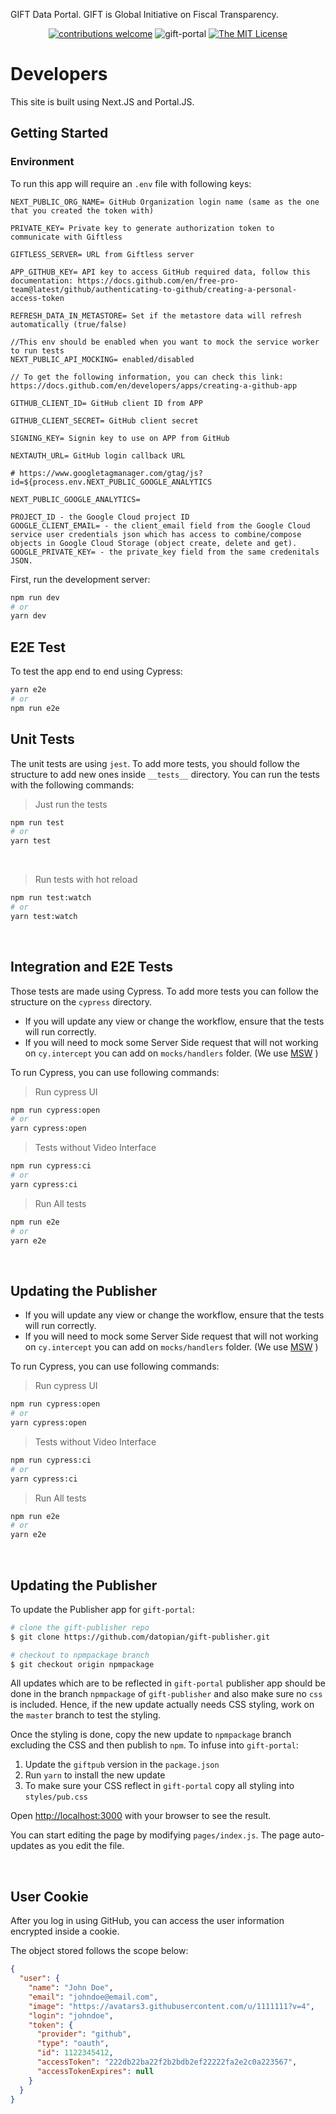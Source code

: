 GIFT Data Portal. GIFT is Global Initiative on Fiscal Transparency.

<div align="center">

[![contributions welcome](https://img.shields.io/badge/contributions-welcome-brightgreen.svg?style=flat)](https://github.com/datopian/gift-portal/issues)
![gift-portal](https://github.com/datopian/gift-portal/workflows/gift-portal/badge.svg)
[![The MIT License](https://img.shields.io/badge/license-MIT-blue.svg?style=flat-square)](http://opensource.org/licenses/MIT)

</div>

# Developers

This site is built using Next.JS and Portal.JS.

## Getting Started

### Environment

To run this app will require an `.env` file with following keys:

```
NEXT_PUBLIC_ORG_NAME= GitHub Organization login name (same as the one that you created the token with)

PRIVATE_KEY= Private key to generate authorization token to communicate with Giftless

GIFTLESS_SERVER= URL from Giftless server

APP_GITHUB_KEY= API key to access GitHub required data, follow this documentation: https://docs.github.com/en/free-pro-team@latest/github/authenticating-to-github/creating-a-personal-access-token

REFRESH_DATA_IN_METASTORE= Set if the metastore data will refresh automatically (true/false)

//This env should be enabled when you want to mock the service worker to run tests
NEXT_PUBLIC_API_MOCKING= enabled/disabled

// To get the following information, you can check this link: https://docs.github.com/en/developers/apps/creating-a-github-app

GITHUB_CLIENT_ID= GitHub client ID from APP

GITHUB_CLIENT_SECRET= GitHub client secret

SIGNING_KEY= Signin key to use on APP from GitHub

NEXTAUTH_URL= GitHub login callback URL

# https://www.googletagmanager.com/gtag/js?id=${process.env.NEXT_PUBLIC_GOOGLE_ANALYTICS

NEXT_PUBLIC_GOOGLE_ANALYTICS=

PROJECT_ID - the Google Cloud project ID
GOOGLE_CLIENT_EMAIL= - the client_email field from the Google Cloud service user credentials json which has access to combine/compose objects in Google Cloud Storage (object create, delete and get).
GOOGLE_PRIVATE_KEY= - the private_key field from the same credenitals JSON.
```

First, run the development server:

```bash
npm run dev
# or
yarn dev
```

## E2E Test

To test the app end to end using Cypress:

```bash
yarn e2e
# or
npm run e2e
```

## Unit Tests

The unit tests are using `jest`. To add more tests, you should follow the structure to add new ones inside `__tests__` directory.
You can run the tests with the following commands:
<br />

> Just run the tests

```bash
npm run test
# or
yarn test
```

<br />

> Run tests with hot reload

```bash
npm run test:watch
# or
yarn test:watch
```

<br />

## Integration and E2E Tests

Those tests are made using Cypress.
To add more tests you can follow the structure on the `cypress` directory.

- If you will update any view or change the workflow, ensure that the tests will run correctly.
- If you will need to mock some Server Side request that will not working on `cy.intercept` you can add on `mocks/handlers` folder. (We use [MSW](https://mswjs.io/) )

To run Cypress, you can use following commands:

> Run cypress UI

```bash
npm run cypress:open
# or
yarn cypress:open
```

> Tests without Video Interface

```bash
npm run cypress:ci
# or
yarn cypress:ci
```

> Run All tests

```bash
npm run e2e
# or
yarn e2e
```

<br />

## Updating the Publisher

- If you will update any view or change the workflow, ensure that the tests will run correctly.
- If you will need to mock some Server Side request that will not working on `cy.intercept` you can add on `mocks/handlers` folder. (We use [MSW](https://mswjs.io/) )

To run Cypress, you can use following commands:

> Run cypress UI

```bash
npm run cypress:open
# or
yarn cypress:open
```

> Tests without Video Interface

```bash
npm run cypress:ci
# or
yarn cypress:ci
```

> Run All tests

```bash
npm run e2e
# or
yarn e2e
```

<br />

## Updating the Publisher

To update the Publisher app for `gift-portal`:

```bash
# clone the gift-publisher repo
$ git clone https://github.com/datopian/gift-publisher.git

# checkout to npmpackage branch
$ git checkout origin npmpackage
```

All updates which are to be reflected in `gift-portal` publisher app should be done in the branch `npmpackage` of `gift-publisher` and also make sure no `css` is included. Hence, if the new update actually needs CSS styling, work on the `master` branch to test the styling.

Once the styling is done, copy the new update to `npmpackage` branch excluding the CSS and then publish to `npm`. To infuse into `gift-portal`:

1. Update the `giftpub` version in the `package.json`
2. Run `yarn` to install the new update
3. To make sure your CSS reflect in `gift-portal` copy all styling into `styles/pub.css`

Open [http://localhost:3000](http://localhost:3000) with your browser to see the result.

You can start editing the page by modifying `pages/index.js`. The page auto-updates as you edit the file.

<br />

## User Cookie

After you log in using GitHub, you can access the user information encrypted inside a cookie.

The object stored follows the scope below:

```json
{
  "user": {
    "name": "John Doe",
    "email": "johndoe@email.com",
    "image": "https://avatars3.githubusercontent.com/u/1111111?v=4",
    "login": "johndoe",
    "token": {
      "provider": "github",
      "type": "oauth",
      "id": 1122345412,
      "accessToken": "222db22ba22f2b2bdb2ef22222fa2e2c0a223567",
      "accessTokenExpires": null
    }
  }
}
```
